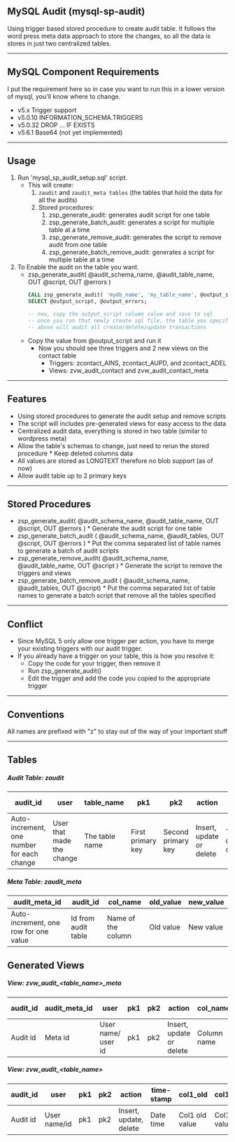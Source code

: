 ## MySQL Audit (mysql-sp-audit)
Using trigger based stored procedure to create audit table. It follows the word press meta data approach to store the changes, so all the data is stores in just two centralized tables.

---
## MySQL Component Requirements
I put the requirement here so in case you want to run this in a lower version of mysql, you'll know where to change.

* v5.x         Trigger support
* v5.0.10   INFORMATION_SCHEMA.TRIGGERS
* v5.0.32   DROP ... IF EXISTS
* v5.6.1     Base64 (not yet implemented)

---
## Usage
1. Run 'mysql_sp_audit_setup.sql' script. 
	* This will create:
		1. `zaudit` and `zaudit_meta tables` (the tables that hold the data for all the audits)
		1. Stored procedures:
			1. zsp_generate_audit: generates audit script for one table
			1. zsp_generate_batch_audit: generates a script for multiple table at a time
			1. zsp_generate_remove_audit: generates the script to remove audit from one table
			1. zsp_generate_batch_remove_audit: generates a script for multiple table at a time
1. To Enable the audit on the table you want.
	* zsp_generate_audit( @audit_schema_name, @audit_table_name, OUT @script, OUT @errors )				
		```sql
		CALL zsp_generate_audit( 'mydb_name', 'my_table_name', @output_script, @output_errors);
		SELECT @output_script, @output_errors;
		
		-- now, copy the output_script column value and save to sql
		-- once you run that newly create sql file, the table you specified  
		-- above will audit all create/delete/update transactions
		```
	* Copy the value from @output_script and run it
		* Now you should see three triggers and 2 new views on the contact table
			* Triggers: zcontact_AINS, zcontact_AUPD, and zcontact_ADEL
			* Views: zvw_audit_contact and zvw_audit_contact_meta

---
## Features
* Using stored procedures to generate the audit setup and remove scripts
* The script will includes pre-generated views for easy access to the data
* Centralized audit data, everything is stored in two table (similar to wordpress meta)
* Allow the table's schemas to change, just need to rerun the stored procedure
      * Keep deleted columns data
* All values are stored as LONGTEXT therefore no blob support (as of now)
* Allow audit table up to 2 primary keys      


---
## Stored Procedures
* zsp_generate_audit( @audit_schema_name, @audit_table_name, OUT @script, OUT @errors )
      * Generate the audit script for one table
* zsp_generate_batch_audit ( @audit_schema_name, @audit_tables, OUT @script, OUT @errors )
      * Put the comma separated list of table names to generate a batch of audit scripts
* zsp_generate_remove_audit( @audit_schema_name, @audit_table_name, OUT @script )
      * Generate the script to remove the triggers and views
* zsp_generate_batch_remove_audit ( @audit_schema_name, @audit_tables, OUT @script)
      * Put the comma separated list of table names to generate a batch script that remove all the tables specified
	  
---
## Conflict
* Since MySQL 5 only allow one trigger per action, you have to merge your existing triggers with our audit trigger.
* If you already have a trigger on your table, this is how you resolve it:
	 * Copy the code for your trigger, then remove it 
	 * Run zsp_generate_audit()
	 * Edit the trigger and add the code you copied to the appropriate trigger	 

---
## Conventions
All names are prefixed with "z" to stay out of the way of your important stuff

---
## Tables
##### Audit Table: zaudit

|audit_id  	|user |table_name |pk1  	|pk2  	|action  	|time-stamp  |
|---	|---	|---	|---	|---	|---	|---	|
|Auto-increment, one number for each change  	|User that made the change |The table name |First primary key  	|Second primary key  	|Insert, update or delete  	|Time the changed occurred  	|

##### Meta Table: zaudit_meta

|audit_meta_id  	|audit_id  	|col_name  	|old_value  	|new_value  	|
|---	|---	|---	|---	|---	|
|Auto-increment, one row for one value  	|Id from audit table  	|Name of the column  	|Old value  	|New value  	|

## Generated Views

##### View: zvw_audit_\<table_name\>_meta

|audit_id  	|audit_meta_id  	|user |pk1  	|pk2  	|action  	|col_name  	|old_value  	|new_value |time-stamp |
|---	|---	|---	|---	|---	|---	|---	|---	|---	|---	|
|Audit id  	|Meta id  	|User name/ user id |pk1  	|pk2  	|Insert, update or delete  	|Column name |Old value  	|New value |Date time  	|

##### View: zvw_audit_\<table_name\>

|audit_id  	|user |pk1  	|pk2  	|action  	|time-stamp |col1_old  	|col1_new  	|col2_old  	|col2_new|
|---	|---	|---	|---	|---	|---	|---	|---	|---	|---	|
|Audit id  	|User name/id |pk1  	|pk2  	|Insert, update, delete  	|Date time  	|Col1 old value  	|Col1 new value  	|Col2 old value  	|Col2 new value  	|


